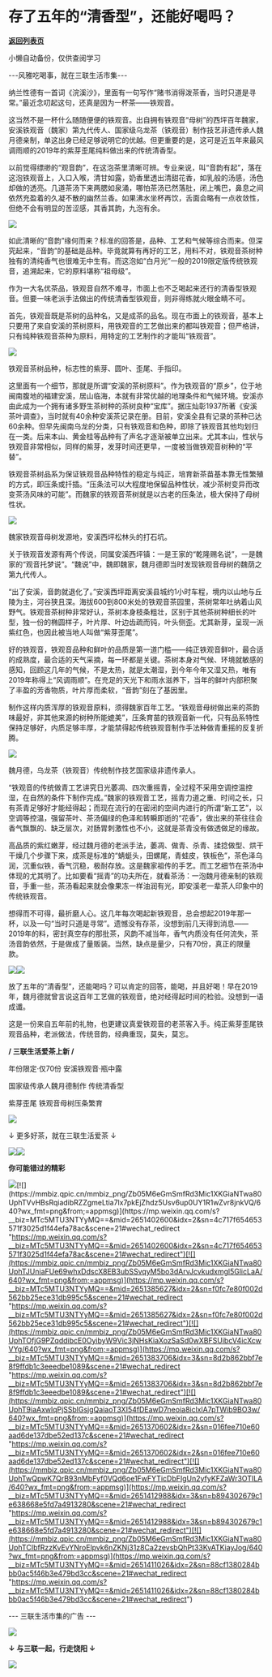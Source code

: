# 存了五年的“清香型”，还能好喝吗？

[**返回列表页**](/gzh/三联生活周刊)

小懒自动备份，仅供查阅学习

\---风雅吃喝事，就在三联生活市集---

纳兰性德有一首词《浣溪沙》，里面有一句写作“赌书消得泼茶香，当时只道是寻常。”最近念叨起这句，还真是因为一杯茶——铁观音。

这当然不是一杯什么随随便便的铁观音。出自拥有铁观音“母树”的西坪百年魏家，安溪铁观音（魏家）第九代传人、国家级乌龙茶（铁观音）制作技艺非遗传承人魏月德亲制，单这出身已经足够说明它的优越。但更重要的是，这可是近五年来最风调雨顺的2019年的紫芽歪尾纯料做出来的传统清香型。

以前觉得缥缈的“观音韵”，在这泡茶里清晰可辨。专业来说，叫“音韵有起”，落在这泡铁观音上，入口入喉，清甘如露，奶香里透出清甜花香，如乳般的汤感，汤色却做的透亮。几道茶汤下来两腮如泉涌，哪怕茶汤已然落肚，闭上嘴巴，鼻息之间依然充盈着的久凝不散的幽然兰香。如果沸水坐杯再饮，舌面会略有一点收敛性，但绝不会有明显的苦涩感，其香其韵，九泡有余。

![](https://mmbiz.qpic.cn/mmbiz_jpg/Zb05M6eGmSn12W2jDIdwib0lCQ2Vg7QoIyPM44Qqymibq9mek5DVGvsjzv9uM9X2wbnzjVN8PbddITPnferg369Q/640?wx_fmt=jpeg)

如此清晰的“音韵”缘何而来？标准的回答是，品种、工艺和气候等综合而来。但深究起来，“音韵”的基础是品种。毕竟就算有再好的工艺，用料不对，铁观音茶树种独有的清纯香气也很难无中生有。而这泡如“白月光”一般的2019限定版传统铁观音，追溯起来，它的原料堪称“祖母级”。

作为一大名优茶品，铁观音自然不难寻，市面上也不乏喝起来还行的清香型铁观音。但要一味老派手法做出的传统清香型铁观音，则非得练就火眼金睛不可。

首先，铁观音既是茶树的品种名，又是成茶的品名。现在市面上的铁观音，基本上只要用了来自安溪的茶树原料，用铁观音的工艺做出来的都叫铁观音；但严格讲，只有纯种铁观音茶种为原料，用特定的工艺制作的才能叫“铁观音”。

![](https://mmbiz.qpic.cn/mmbiz_png/Zb05M6eGmSmfRd3Mic1XKGiaNTwa80UphTQU786iawwpCxEZWoVlIOj58MWExrEjC7OFFdqvibh4XGmV0VGDLyw0jw/640?wx_fmt=png&from;=appmsg)

铁观音茶树品种，标志性的紫芽、圆叶、歪尾、手指印。

这里面有一个细节，那就是所谓“安溪的茶树原料”。作为铁观音的“原乡”，位于地闽南腹地的福建安溪，居山临海，本就有非常优越的地理条件和气候环境。安溪亦由此成为一个拥有诸多野生茶树种的茶树良种“宝库”。据庄灿彰1937所著《安溪茶叶调查》，当时就有40余种安溪茶记录在册。目前，安溪全县有记录的茶种已达60余种。但早先闽南乌龙的分类，只有铁观音和色种，即除了铁观音其他均划归在一类。后来本山、黄金桂等品种有了声名才逐渐被单立出来。尤其本山，性状与铁观音非常相似，同样的紫芽，发芽时间还更早，一度被当做铁观音树种的“平替”。

铁观音茶树品系为保证铁观音品种特性的稳定与纯正，培育新茶苗基本靠无性繁殖的方式，即压条或扦插。“压条法可以大程度地保留品种性状，减少茶树变异而改变茶汤风味的可能”。而魏家的铁观音茶树就是以古老的压条法，极大保持了母树性状。

![](https://mmbiz.qpic.cn/mmbiz_png/Zb05M6eGmSmfRd3Mic1XKGiaNTwa80UphTKtCib3fbwtE3rr01jk7rM8ziaAPs1gS3VpUs8fBDrTVv2CUhtcURRF8w/640?wx_fmt=png&from;=appmsg)

魏家铁观音母树发源地，安溪西坪松林头的打石坑。

关于铁观音发源有两个传说，同属安溪西坪镇：一是王家的“乾隆赐名说”，一是魏家的“观音托梦说”。“魏说”中，魏即魏家，魏月德即当时发现铁观音母树的魏荫之第九代传人。

“出了安溪，音韵就退化了。”安溪西坪距离安溪县城约1小时车程，境内以山地与丘陵为主，河谷狭且深。海拔600到800米处的铁观音茶园里，茶树常年吐纳着山风野气。铁观音茶树种非常好认，茶树本身枝条粗壮，区别于其他茶树种细长的叶型，独一份的椭圆样子，叶片厚、叶边齿疏而钝，叶头侧歪。尤其新芽，呈现一派紫红色，也因此被当地人叫做“紫芽歪尾”。

好的铁观音，铁观音品种和鲜叶的品质是第一道门槛——纯正铁观音鲜叶，最合适的成熟度，最合适的天气采摘，每一环都是关键。茶树本身对气候、环境就敏感的感知，回顾这几年的气候，不是太热，就是太潮湿，到今年今年又湿又热，唯有2019年称得上“风调雨顺”。在充足的天光下和雨水滋养下，当年的鲜叶内部积聚了丰盈的芳香物质，叶片厚而柔软，“音韵”刻在了基因里。

制作这样内质浑厚的铁观音原料，须得魏家百年工艺。“铁观音母树做出来的茶韵味最好，非其他来源的树种所能媲美”，压条育苗的铁观音新一代，只有品系特性保持足够好，内质足够丰厚，才能禁得起传统铁观音制作手法种做青重摇的反复折腾。

![](https://mmbiz.qpic.cn/mmbiz_png/Zb05M6eGmSmfRd3Mic1XKGiaNTwa80UphT2A8UosCrBuqSCmkwcHm2JVYW2KibQdiaphyMoEydhF7kQ5RttY2yDIyA/640?wx_fmt=png&from;=appmsg)

魏月德，乌龙茶（铁观音）传统制作技艺国家级非遗传承人。

“铁观音的传统做青工艺讲究日光萎凋、四次重摇青，全过程不采用空调控温控湿，在自然的条件下制作完成。”魏家的铁观音工艺，摇青力道之重、时间之长，只有茶青足够好才能经得起；而现在流行的在密闭的空间内进行的所谓“新工艺”，以空调等控温，强留茶叶、茶汤偏绿的色泽和转瞬即逝的“花香”，做出来的茶往往会香气飘飘的、缺乏层次，对肠胃刺激性也不小，这就是茶青没有做透做足的缘故。

高品质的紫红嫩芽，经过魏月德的老派手法，萎凋、做青、杀青、揉捻做型、烘干干燥几个步骤下来，成茶是标准的“蜻蜓头，田螺尾，青蛙皮，铁板色”，茶色泽乌润，沉重似铁，香气沉稳，极耐存放。这是魏家祖传的手艺。而工艺细节在茶汤中体现的尤其明了。比如要看“摇青”的功夫所在，就看茶汤：一泡魏月德亲制的铁观音，手重一些，茶汤看起来就会像果冻一样油润有光，即安溪老一辈茶人印象中的传统铁观音。

想得而不可得，最折磨人心。这几年每次喝起新铁观音，总会想起2019年那一杯，以及一句“当时只道是寻常”。遗憾没有存茶，没想到前几天得到消息——2019年的料，密封真空存的那批茶，风韵不减当年，香气内质没有任何流失，茶汤音韵依然，于是做成了量贩装。当然，缺点是量少，只有70份，真正的限量款。

![](https://mmbiz.qpic.cn/mmbiz_png/Zb05M6eGmSmfRd3Mic1XKGiaNTwa80UphTLgw2cWGbMsMXm8bjQvGEibBkeBgK9OXBHic7F5XibEASDbshf7aQxG4rA/640?wx_fmt=png&from;=appmsg)![](https://mmbiz.qpic.cn/mmbiz_png/Zb05M6eGmSmfRd3Mic1XKGiaNTwa80UphTNedaaXFUE9BUS4ATS2gxDv3YZDgrAibdfibVFVgMiamsuFslBdN1IQydQ/640?wx_fmt=png&from;=appmsg)

  

放了五年的“清香型”，还能喝吗？可以肯定的回答，能喝，并且好喝！早在2019年，魏月德就曾言说这百年工艺做的铁观音，绝对经得起时间的检验。没想到一语成谶。

这是一份来自五年前的礼物，也更建议真爱铁观音的老茶客入手。纯正紫芽歪尾铁观音品种，老派做法，传统音韵，经典重现，莫失，莫忘。

 **/ 三联生活爱茶上新 /**

年份限定·仅70份 安溪铁观音·瓶中露

国家级传承人魏月德制作 传统清香型

紫芽歪尾 铁观音母树压条繁育

[![](https://mmbiz.qpic.cn/mmbiz_png/Zb05M6eGmSmfRd3Mic1XKGiaNTwa80UphTO35icYiaHiaEXmwLcB2BWibvRAtibbZLOqnW3p2SN6XNmUc0T3MKI7MeYjw/640?wx_fmt=png&from;=appmsg)](
"link")

↓ 更多好茶，就在三联生活爱茶 ↓

[![](https://mmbiz.qpic.cn/mmbiz_png/Zb05M6eGmSmfRd3Mic1XKGiaNTwa80UphTuqtpMQpFuc1dlK0fKn70wd7paHSicdXfAmmCSdb9Yf4Uo2AeLdTLxSg/640?wx_fmt=png&from;=appmsg)](
"link")![](https://mmbiz.qpic.cn/mmbiz_gif/Zb05M6eGmSmfRd3Mic1XKGiaNTwa80UphTneuTiaiaR3NNQF1xc8VfG3nzuHPUDXGsYgnxmahZoUmAP3BHlSms6fMg/640?wx_fmt=gif&from;=appmsg)

 **你可能错过的精彩**  

[![](https://mmbiz.qpic.cn/mmbiz_png/Zb05M6eGmSmfRd3Mic1XKGiaNTwa80UphTWS4kgJkemwbiazLFZUcOLaj6lia3X7j7NdRdicxaTGjuTG5cwQHEbMMAA/640?wx_fmt=png&from;=appmsg)](https://mp.weixin.qq.com/s?__biz=MTc5MTU3NTYyMQ==&mid=2651407470&idx=2&sn=95f6959772ad93b2c037c4ce5cbcecb2&scene=21#wechat_redirect
"https://mp.weixin.qq.com/s?__biz=MTc5MTU3NTYyMQ==&mid=2651407470&idx=2&sn=95f6959772ad93b2c037c4ce5cbcecb2&scene=21#wechat_redirect")[![](https://mmbiz.qpic.cn/mmbiz_png/Zb05M6eGmSmfRd3Mic1XKGiaNTwa80UphTVvHBsRqiadibRZZgmeLtia7lx7pkEjZhdz5Usv6up0UY1R1wZvr8jnkVQ/640?wx_fmt=png&from;=appmsg)](https://mp.weixin.qq.com/s?__biz=MTc5MTU3NTYyMQ==&mid=2651402600&idx=2&sn=4c717f654653571f3025d1f44efa78ac&scene=21#wechat_redirect
"https://mp.weixin.qq.com/s?__biz=MTc5MTU3NTYyMQ==&mid=2651402600&idx=2&sn=4c717f654653571f3025d1f44efa78ac&scene=21#wechat_redirect")[![](https://mmbiz.qpic.cn/mmbiz_png/Zb05M6eGmSmfRd3Mic1XKGiaNTwa80UphTJUniaFUe69whxDdscX8EB3ubSSvqyM5bo3dArvJcvkudxmgl5GlicLaA/640?wx_fmt=png&from;=appmsg)](https://mp.weixin.qq.com/s?__biz=MTc5MTU3NTYyMQ==&mid=2651385627&idx=2&sn=f0fc7e80f002d562bb25ece31db995c5&scene=21#wechat_redirect
"https://mp.weixin.qq.com/s?__biz=MTc5MTU3NTYyMQ==&mid=2651385627&idx=2&sn=f0fc7e80f002d562bb25ece31db995c5&scene=21#wechat_redirect")[![](https://mmbiz.qpic.cn/mmbiz_png/Zb05M6eGmSmfRd3Mic1XKGiaNTwa80UphTOfjG9PZqddibcE0OyibyW9Vic3jNHsKiaXozSaSd0wXBFSUibcV4icXcwVYg/640?wx_fmt=png&from;=appmsg)](https://mp.weixin.qq.com/s?__biz=MTc5MTU3NTYyMQ==&mid=2651383706&idx=3&sn=8d2b862bbf7e8f9ffdb1c3eeedbe1089&scene=21#wechat_redirect
"https://mp.weixin.qq.com/s?__biz=MTc5MTU3NTYyMQ==&mid=2651383706&idx=3&sn=8d2b862bbf7e8f9ffdb1c3eeedbe1089&scene=21#wechat_redirect")[![](https://mmbiz.qpic.cn/mmbiz_png/Zb05M6eGmSmfRd3Mic1XKGiaNTwa80UphT9iaAxwlqPjSSblGsjgQaiaoT3XI54fDEawD7neoia8iclxlA7pTWib9BO3w/640?wx_fmt=png&from;=appmsg)](https://mp.weixin.qq.com/s?__biz=MTc5MTU3NTYyMQ==&mid=2651370602&idx=2&sn=016fee710e60aad6de137dbe52ed137c&scene=21#wechat_redirect
"https://mp.weixin.qq.com/s?__biz=MTc5MTU3NTYyMQ==&mid=2651370602&idx=2&sn=016fee710e60aad6de137dbe52ed137c&scene=21#wechat_redirect")[![](https://mmbiz.qpic.cn/mmbiz_png/Zb05M6eGmSmfRd3Mic1XKGiaNTwa80UphTwQpwK7QrB93nMbFyf0VQd6oe1FwFYTicDbFIgUn2yfyKFZaWr3OTILA/640?wx_fmt=png&from;=appmsg)](https://mp.weixin.qq.com/s?__biz=MTc5MTU3NTYyMQ==&mid=2651412988&idx=3&sn=b894302679c1e638668e5fd7a4913280&scene=21#wechat_redirect
"https://mp.weixin.qq.com/s?__biz=MTc5MTU3NTYyMQ==&mid=2651412988&idx=3&sn=b894302679c1e638668e5fd7a4913280&scene=21#wechat_redirect")[![](https://mmbiz.qpic.cn/mmbiz_png/Zb05M6eGmSmfRd3Mic1XKGiaNTwa80UphTCIbfRzzKvEvYNroElpvk6nZKNj31z8Ca2zevsbQhPt33KvATKiayJog/640?wx_fmt=png&from;=appmsg)](https://mp.weixin.qq.com/s?__biz=MTc5MTU3NTYyMQ==&mid=2651411026&idx=2&sn=88cf1380284bbb0ac5f46b3e479bd3cc&scene=21#wechat_redirect
"https://mp.weixin.qq.com/s?__biz=MTc5MTU3NTYyMQ==&mid=2651411026&idx=2&sn=88cf1380284bbb0ac5f46b3e479bd3cc&scene=21#wechat_redirect")

\--- 三联生活市集的广告 ---

![](https://mmbiz.qpic.cn/mmbiz_jpg/Zb05M6eGmSmfRd3Mic1XKGiaNTwa80UphT7KKMezibraJ7Yg3mUueGs15HY4Wqmib5avRBWW8FHN7Djzjibn4BuQNUw/640?wx_fmt=jpeg&from;=appmsg)

 **↓ 与三联一起，行走饶阳 ↓**

![](https://mmbiz.qpic.cn/mmbiz_jpg/Zb05M6eGmSmfRd3Mic1XKGiaNTwa80UphTdaoGSRrUqxC7Oqyh3YpcsCtyndIofwtK1HOQevzkOrtGmOiclvSgc5w/640?wx_fmt=jpeg&from;=appmsg)

